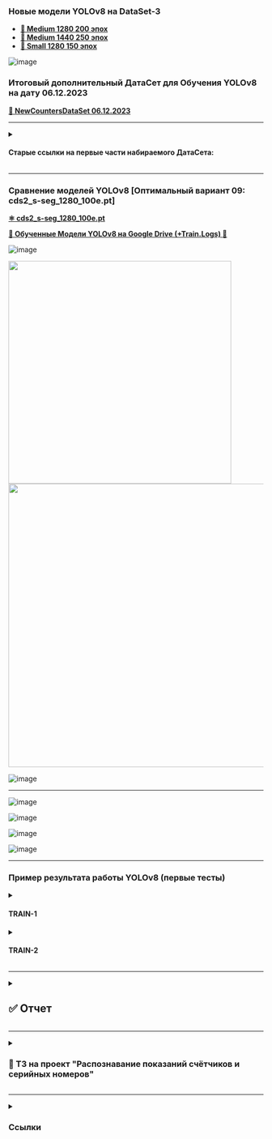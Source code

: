 ### Новые модели YOLOv8 на DataSet-3
- **[💾 Medium 1280 200 эпох](https://drive.google.com/drive/folders/1Mp-tKrQd7t1gGNwS4wPjV968LLFWP-Z7?usp=sharing)**
- **[💾 Medium 1440 250 эпох](https://drive.google.com/drive/folders/1SBrDqFHxCpZwFpPm_k5y1ZEycn6L4AWm?usp=sharing)**
- **[💾 Small 1280 150 эпох](https://drive.google.com/drive/folders/1e3ZTxoIRzqvOHGRfhUvR_ZjQ-6hm-Fqj?usp=sharing)**

![image](https://github.com/alecseiterr/counters/assets/99917230/178aace1-1176-471f-9453-a14664c660d9)


### Итоговый дополнительный ДатаСет для Обучения YOLOv8 на дату 06.12.2023

**[📸 NewCountersDataSet 06.12.2023 ](https://drive.google.com/file/d/1rxSGicbctboRUbIGiCc01n3YcQcowzcf/view?usp=sharing)**

---

<details><summary><h4>Старые ссылки на первые части набираемого ДатаСета:</h4></summary>
<li>[DataSet-2 на 23.11.2023](https://drive.google.com/file/d/1I5DnyJalB5gC3_YY4ewWiugeCcaoFZtH/view?usp=sharing)</li>
<li>[DataSet-3 на 30.11.2023](https://drive.google.com/file/d/1upGKclAteu1MpEzLqbaGvmtTPIbS3oYm/view?usp=sharing)</li>
</p></details>

---
### Сравнение моделей YOLOv8 [Оптимальный вариант 09: cds2_s-seg_1280_100e.pt]

**[⚛️ cds2_s-seg_1280_100e.pt](https://drive.google.com/file/d/1BH3Gta5PLvJOkSwIEin8cvA9CAmlTVCC/view?usp=sharing)**

**[💾 Обученные Модели YOLOv8 на Google Drive (+Train.Logs) 💾](https://drive.google.com/drive/folders/1CqJ_nz3k6bfvA76meVZIVpBoR0s3QNeW?usp=sharing)**

![image](https://github.com/alecseiterr/counters/assets/99917230/10ce11cf-1852-4593-8d25-6b08e13e8294)

<img src="https://github.com/alecseiterr/counters/assets/99917230/1052eab6-fee4-4852-b10a-e2b4b2120b97" width=440>

<img src="https://github.com/alecseiterr/counters/assets/99917230/690396fa-b16a-4e4a-81d2-97f6b195978c" width=560>

![image](https://github.com/alecseiterr/counters/assets/99917230/9ed10a5a-acd8-4606-969c-a7edff509af8)

---

![image](https://github.com/alecseiterr/counters/assets/99917230/3a51bedd-501f-474d-bf9f-e0a31eda0432)

![image](https://github.com/alecseiterr/counters/assets/99917230/8ab5e59a-027c-4501-afee-ad5722ecccfd)


![image](https://github.com/alecseiterr/counters/assets/99917230/ef16745d-b55b-4e30-b516-85f09a8a23e6)

![image](https://github.com/alecseiterr/counters/assets/99917230/836e1f1d-b4ca-4369-afb4-8dcb0ab34d6b)

---

### Пример результата работы YOLOv8 (первые тесты)
<details><summary><h4>TRAIN-1</h4></summary>
<img src="https://github.com/alecseiterr/counters/assets/99917230/24878214-bdba-4982-8ad6-073adeb0dfbd" alt="image" />
</p></details>

<details><summary><h4>TRAIN-2</h4></summary>
<img src="https://github.com/alecseiterr/counters/assets/99917230/5126a9c6-1d18-4ea1-ae9c-67ed1f97be14" alt="image" />
</p></details>

---

<details><summary><h2>✅ Отчет</h2></summary><p>
<h3>📆 неделя 05.09-12.09</h3>
<li>1. Изучение ТЗ и ДатаСета заказчика</li>
<li>2. Обдумывание способов разработки решения с учетом ТЗ</li>
	
<h3>📆 неделя 12.09-19.09</h3>
<li>1. Изучение популярных open source инструментов для разметки Датасетов</li>
<li>2. Продолжение изучения материалов на портале УИИ по обнаружению объектов</li>

<h3>📆 неделя 19.09-26.09</h3>
<li>1. Разметка изображений в приложении CVAT</li> 

<h3>📆 неделя 26.09-03.09</h3>
<li>1. Окончание и проверка разметки части ДатаСета [16]</li>
<li>2. Изучение форматов аннотаций CVAT, Pascal, YOLO, COCO</li>
<li>3. Первые пробы обучения YOLOv8 на малом ДатаСете</li>
</p></details>

---

<details><summary><h3>💾 ТЗ на проект "Распознавание показаний счётчиков и серийных номеров"</h3></summary><p>
<li>1. Введение Целью данного проекта является разработка системы для распознавания показаний счётчиков различных видов и серийных номеров этих счётчиков с использованием фотографий, полученных через Telegram Bot. Распознанные данные будут отправляться обратно пользователю,сверятся о отправляться в базу данных.</li><br>
	
<h4>2. Основные требования</h4>
<li>Разработать модель машинного обучения для распознавания показаний счётчиков и серийных номеров на фотографиях.
Создать Telegram Bot, интегрированный с моделью распознавания.</li>
<li>Бот должен быть способен обрабатывать фотографии счётчиков и извлекать из них числовые показания и серийные номера.
Проект должен быть способен работать с различными типами счётчиков и разными структурами серийных номеров.</li><br>

<h4>3. Описание процесса</h4>
<li>Пользователь делает фотографию счётчика с помощью смартфона и отправляет ее через Telegram Bot.</li>
<li>Telegram Bot получает фотографию и передает её на обработку модели распознавания.</li>
<li>Модель анализирует фотографию, извлекает числовые показания и серийный номер счётчика.</li>
<li>Полученные данные (показания и серийный номер) отправляются обратно пользователю через Telegram Bot.</li>
<li>Пользователь сверяет распознанные показания с реальными при необходимости корректирует.</li>
<li>Показания заносятся в базу данных с выгрузкой в файл.</li><br>

<h4>4. Требования к модели распознавания</h4>
<li>Модель должна быть обучена на достаточно большом и разнообразном датасете, чтобы достичь точности не менее 98%.</li>
<li>Модель должна поддерживать работу с различными структурами показаний счётчиков и серийных номеров.</li>
<li>Возможность переобучения модели на новых данных для улучшения качества распознавания.</li><br>

<h4>5. Требования к Telegram Bot</h4>
<li>Создать Telegram Bot, который будет интегрирован с моделью распознавания.</li>
<li>Бот должен уметь принимать фотографии от пользователей и передавать их на обработку модели.</li>
<li>После обработки моделью, бот должен отправить результаты (показания и серийный номер) пользователю.</li>
<li>Принимать скорректированные показания и вносить их в базу.</li><br>

<h4>6. Интеграция и развертывание</h4>
<li>Развернуть удаленный сервер для обработки фотографий и запуска модели распознавания.</li>
<li>Интегрировать модель и Telegram Bot на сервере для автоматической обработки запросов.</li><br>

<h4>Важное дополнение к техническому заданию</h4>
<li>1)	Предоставленного объема датасета не достаточно для достижения указанной точности в 98%. Также в датасете имеется малое количество фотографий счетчиков одного типа что не позволит обучить модель на для позиционирование серийного номера и показаний прибора. </li>
<li>2)	Нужна будет сборка сервера или аренда для работы бота.</li><br>

</p></details>

---

<details><summary><h3>Ссылки</h3></summary><p>
<li><strong><a href="">Google Colab Notebook</a></strong></li><br>
<img src="" alt="image" />
</p></details>
